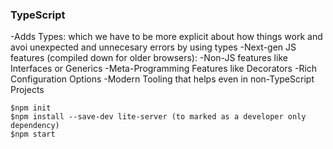 ### TypeScript

-Adds Types: which we have to be more explicit about how things work and avoi unexpected and unnecesary errors by using types
-Next-gen JS features (compiled down for older browsers): 
-Non-JS features like Interfaces or Generics
-Meta-Programming Features like Decorators
-Rich Configuration Options
-Modern Tooling that helps even in non-TypeScript Projects

```
$npm init
$npm install --save-dev lite-server (to marked as a developer only dependency)
$npm start
```